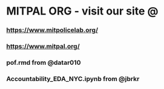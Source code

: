 # MITPAL ORG - visit our site @
### https://www.mitpolicelab.org/
### https://www.mitpal.org/ 

### pof.rmd from @datar010
### Accountability_EDA_NYC.ipynb from @jbrkr

